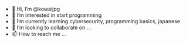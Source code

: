 - 👋 Hi, I’m @kowaijpg
- 👀 I’m interested in start programming
- 🌱 I’m currently learning cybersecurity, programming basics, japanese
- 💞️ I’m looking to collaborate on ...
- 📫 How to reach me ...

<!---
kowaijpg/kowaijpg is a ✨ special ✨ repository because its `README.md` (this file) appears on your GitHub profile.
You can click the Preview link to take a look at your changes.
--->
